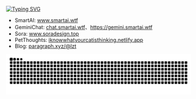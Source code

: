 [![Typing SVG](https://readme-typing-svg.demolab.com?font=Fira+Code&pause=1000&color=0E3140&center=%E9%94%99%E8%AF%AF%E7%9A%84&vCenter=%E9%94%99%E8%AF%AF%E7%9A%84&multiline=true&repeat=%E7%9C%9F%E7%9A%84&random=%E9%94%99%E8%AF%AF%E7%9A%84&width=435&height=70&lines=Hi+there+%F0%9F%91%8B+welcome%EF%BC%81;we+talking+in+Code+ok%3F)](https://git.io/typing-svg)

- SmartAI: <a href="https://www.smartai.wtf">www.smartai.wtf</a>
- GeminiChat: <a href="https://chat.smartai.wtf">chat.smartai.wtf</a>、<a href="https://gemini.smartai.wtf">https://gemini.smartai.wtf</a>
- Sora: <a href="https://www.soradesign.top">www.soradesign.top</a>
- PetThoughts: <a href="https://iknowwhatyourcatisthinking.netlify.app">iknowwhatyourcatisthinking.netlify.app</a>
- Blog: <a href="https://paragraph.xyz/@lzt">paragraph.xyz/@lzt</a>

![HuiDBK's github activity graph](https://raw.githubusercontent.com/liu-ziting/liu-ziting/output/github-contribution-grid-snake.svg)


